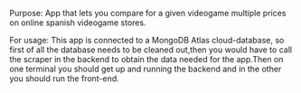Purpose:
    App that lets you compare for a given videogame multiple prices on online spanish videogame stores.

For usage:
    This app is connected to a MongoDB Atlas cloud-database, so first of all the database needs to be cleaned out,then you would have to call the scraper in the backend to obtain the data needed for the app.Then on one terminal you should get up and running the backend and in the other you should run the front-end.
